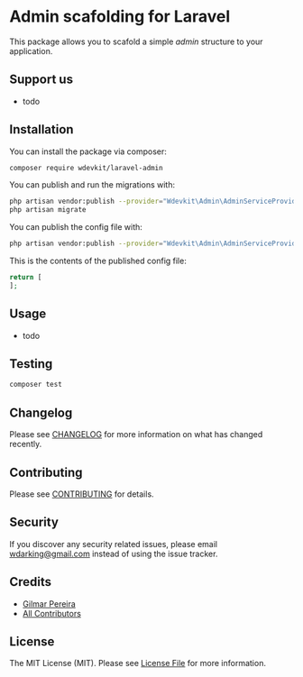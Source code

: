 # Admin scafolding for Laravel

This package allows you to scafold a simple _admin_ structure to your application.

## Support us

- todo

## Installation

You can install the package via composer:

```bash
composer require wdevkit/laravel-admin
```

You can publish and run the migrations with:

```bash
php artisan vendor:publish --provider="Wdevkit\Admin\AdminServiceProvider" --tag="migrations"
php artisan migrate
```

You can publish the config file with:
```bash
php artisan vendor:publish --provider="Wdevkit\Admin\AdminServiceProvider" --tag="config"
```

This is the contents of the published config file:

```php
return [
];
```

## Usage

- todo

## Testing

``` bash
composer test
```

## Changelog

Please see [CHANGELOG](CHANGELOG.md) for more information on what has changed recently.

## Contributing

Please see [CONTRIBUTING](.github/CONTRIBUTING.md) for details.

## Security

If you discover any security related issues, please email wdarking@gmail.com instead of using the issue tracker.

## Credits

- [Gilmar Pereira](https://github.com/wdarking)
- [All Contributors](../../contributors)

## License

The MIT License (MIT). Please see [License File](LICENSE.md) for more information.
